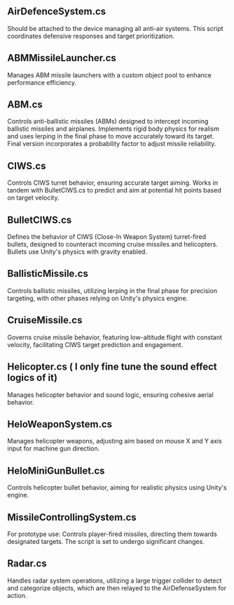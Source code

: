 ## AirDefenceSystem.cs
Should be attached to the device managing all anti-air systems. This script coordinates defensive responses and target prioritization.

## ABMMissileLauncher.cs
Manages ABM missile launchers with a custom object pool to enhance performance efficiency.

## ABM.cs
Controls anti-ballistic missiles (ABMs) designed to intercept incoming ballistic missiles and airplanes. Implements rigid body physics for realism and uses lerping in the final phase to move accurately toward its target. Final version incorporates a probability factor to adjust missile reliability.

## CIWS.cs
Controls CIWS turret behavior, ensuring accurate target aiming. Works in tandem with BulletCIWS.cs to predict and aim at potential hit points based on target velocity.

## BulletCIWS.cs
Defines the behavior of CIWS (Close-In Weapon System) turret-fired bullets, designed to counteract incoming cruise missiles and helicopters. Bullets use Unity's physics with gravity enabled.

## BallisticMissile.cs
Controls ballistic missiles, utilizing lerping in the final phase for precision targeting, with other phases relying on Unity's physics engine.

## CruiseMissile.cs
Governs cruise missile behavior, featuring low-altitude flight with constant velocity, facilitating CIWS target prediction and engagement.

## Helicopter.cs ( I only fine tune the sound effect logics of it)
Manages helicopter behavior and sound logic, ensuring cohesive aerial behavior.

## HeloWeaponSystem.cs
Manages helicopter weapons, adjusting aim based on mouse X and Y axis input for machine gun direction.

## HeloMiniGunBullet.cs
Controls helicopter bullet behavior, aiming for realistic physics using Unity's engine.

## MissileControllingSystem.cs
For prototype use: Controls player-fired missiles, directing them towards designated targets. The script is set to undergo significant changes.

## Radar.cs
Handles radar system operations, utilizing a large trigger collider to detect and categorize objects, which are then relayed to the AirDefenseSystem for action.



